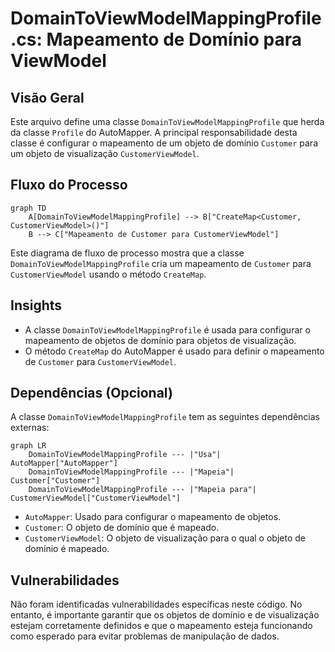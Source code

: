 # DomainToViewModelMappingProfile.cs: Mapeamento de Domínio para ViewModel

## Visão Geral
Este arquivo define uma classe `DomainToViewModelMappingProfile` que herda da classe `Profile` do AutoMapper. A principal responsabilidade desta classe é configurar o mapeamento de um objeto de domínio `Customer` para um objeto de visualização `CustomerViewModel`.

## Fluxo do Processo
```mermaid
graph TD
    A[DomainToViewModelMappingProfile] --> B["CreateMap<Customer, CustomerViewModel>()"]
    B --> C["Mapeamento de Customer para CustomerViewModel"]
```
Este diagrama de fluxo de processo mostra que a classe `DomainToViewModelMappingProfile` cria um mapeamento de `Customer` para `CustomerViewModel` usando o método `CreateMap`.

## Insights
- A classe `DomainToViewModelMappingProfile` é usada para configurar o mapeamento de objetos de domínio para objetos de visualização.
- O método `CreateMap` do AutoMapper é usado para definir o mapeamento de `Customer` para `CustomerViewModel`.

## Dependências (Opcional)
A classe `DomainToViewModelMappingProfile` tem as seguintes dependências externas:

```mermaid
graph LR
    DomainToViewModelMappingProfile --- |"Usa"| AutoMapper["AutoMapper"]
    DomainToViewModelMappingProfile --- |"Mapeia"| Customer["Customer"]
    DomainToViewModelMappingProfile --- |"Mapeia para"| CustomerViewModel["CustomerViewModel"]
```
- `AutoMapper`: Usado para configurar o mapeamento de objetos.
- `Customer`: O objeto de domínio que é mapeado.
- `CustomerViewModel`: O objeto de visualização para o qual o objeto de domínio é mapeado.

## Vulnerabilidades
Não foram identificadas vulnerabilidades específicas neste código. No entanto, é importante garantir que os objetos de domínio e de visualização estejam corretamente definidos e que o mapeamento esteja funcionando como esperado para evitar problemas de manipulação de dados.